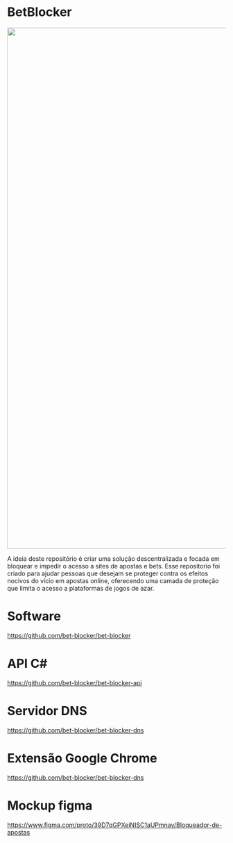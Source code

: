 # BetBlocker

<p align="center">
  <img src="https://github.com/user-attachments/assets/7efbc8f9-8fe4-429e-8bae-1c6efa3a4453" alt="screen-home" width="1200">
</p>

A ideia deste repositório é criar uma solução descentralizada e focada em bloquear e impedir o acesso a sites de apostas e bets. Esse repositorio foi criado para ajudar pessoas que desejam se proteger contra os efeitos nocivos do vício em apostas online, oferecendo uma camada de proteção que limita o acesso a plataformas de jogos de azar.

# Software
https://github.com/bet-blocker/bet-blocker

# API C#
https://github.com/bet-blocker/bet-blocker-api

# Servidor DNS
https://github.com/bet-blocker/bet-blocker-dns

# Extensão Google Chrome
https://github.com/bet-blocker/bet-blocker-dns

# Mockup figma
https://www.figma.com/proto/39D7qGPXeiNISC1aUPmnay/Bloqueador-de-apostas
